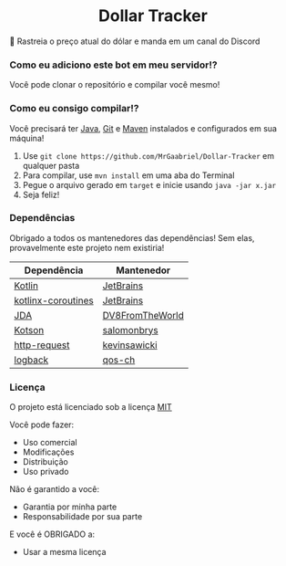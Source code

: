 <h1 align="center">Dollar Tracker</h1>

💸 Rastreia o preço atual do dólar e manda em um canal do Discord 

### Como eu adiciono este bot em meu servidor!?
Você pode clonar o repositório e compilar você mesmo!

### Como eu consigo compilar!?
Você precisará ter [Java](https://java.com/pt_BR/download/), [Git](https://git-scm.com) e [Maven](https://maven.apache.org/) instalados e configurados em sua máquina!

1. Use `git clone https://github.com/MrGaabriel/Dollar-Tracker` em qualquer pasta
2. Para compilar, use `mvn install` em uma aba do Terminal
3. Pegue o arquivo gerado em `target` e inicie usando `java -jar x.jar`
4. Seja feliz!

### Dependências
Obrigado a todos os mantenedores das dependências! Sem elas, provavelmente este projeto nem existiria!

| Dependência | Mantenedor |
| ----------- | ----------- |
| [Kotlin](https://kotlinlang.org) | [JetBrains](https://jetbrains.com) |
| [kotlinx-coroutines](https://github.com/Kotlin/kotlinx.coroutines) | [JetBrains](https://jetbrains.com) |
| [JDA](https://github.com/DV8FromTheWorld/JDA) | [DV8FromTheWorld](https://github.com/DV8FromTheWorld) |
| [Kotson](https://github.com/salomonbrys/kotson) | [salomonbrys](https://github.com/salomonbrys) |
| [http-request](https://github.com/kevinsawicki/http-request) | [kevinsawicki](https://github.com/kevinsawicki) |
| [logback](https://github.com/qos-ch/logback) | [qos-ch](https://github.com/qos-ch) |

### Licença
O projeto está licenciado sob a licença [MIT](https://github.com/MrGaabriel/Dollar-Tracker/blob/master/LICENSE)

Você pode fazer:
- Uso comercial
- Modificações
- Distribuição
- Uso privado

Não é garantido a você:
- Garantia por minha parte
- Responsabilidade por sua parte

E você é OBRIGADO a:
- Usar a mesma licença
